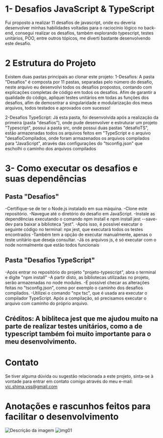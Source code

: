 # 1- Desafios JavaScript & TypeScript
Fui proposto a realizar 11 desafios de javascript, onde eu deveria desenvolver minhas habilidades voltadas para o raciocínio lógico no back-end, consegui realizar os desafios, também explorando typescript, testes unitários, POO, entre outros tópicos, me diverti bastante desenvolvendo este desafio.

# 2 Estrutura do Projeto
Existem duas pastas principais ao clonar este projeto: 
  1-Desafios: A pasta "Desafios" é composta por 11 pastas, separadas pelo número do desafio, neste arquivo eu desenvolvi todos os desafios propostos, contando com explicações completas de código em todos os desafios. Afim de garantir a qualidade do código, apliquei testes unitários em todas as funções dos desafios, afim de demosntrar a singularidade e modularização dos meus arquivos, todos testados e aprovados com sucesso!
  
  2-Desafios TypeScript: Já esta pasta, foi desenvolvida após a realização da primeira (pasta "desafios"), onde pude desenvolver e estruturar um projeto "Typescript", possui a pasta src, onde possui duas pastas "desafioTS", estão armazenadas todos os arquivos feitos em "TypeScript e o arquivo "desafioCompilados, onde foram armazenados os arquivos compilados para "JavaScript", através das configurações do "tsconfig.json" que escholhi o caminho dos arquivos compilados
 

# 3- Como executar os desafios e suas dependências
## Pasta "Desafios"
-Certifique-se de ter o Node.js instalado em sua máquina.
-Clone este repositório.
-Navegue até o diretório do desafio em JavaScript.
-Instale as dependências executando o comando npm install e npm install jest --save-dev para baixar a biblioteca "jest".
-Após isso, é possível executar o seguinte código no terminal: npx jest, que executará todos os testes encontrados
-Também tem a opção de executar manualmente, apenas o teste unitário que deseja consultar.
-Já os arquivos js, é só executar com o node normalmente que estão todos funcionais

## Pasta "Desafios TypeScript"
 -Após entrar no repositório do projeto "projeto-typescript", abra o terminal e digite "npm install"
 -A partir disto, as bibliotecas utilizadas no projeto, serão armazenadas no node modules.
 -É possível checar as alterações feitas no "tsconfig.json", como por exemplo o caminho dos desafios compilados.
 -Utilizei o comando "npx tsc", que é usada ara executar o compilador TypeScript. Após a compilação, só precisamos executar o arquivo com caminho do próprio arquivo.
 
 
## Créditos: A bibliteca jest que me ajudou muito na parte de realizar testes unitários, como a de typescript também foi muito importante para o meu desenvolvimento.


# Contato
Se tiver alguma dúvida ou sugestão relacionada a este projeto, sinta-se à vontade para entrar em contato comigo através do meu e-mail: vic.shima.vss@gmail.com


# Anotações e rascunhos feitos para facilitar o desenvolvimento

![Descrição da imagem](/)
![img01](https://github.com/shimarrudz/Desafios_JavaScript/assets/104167280/9156fdf4-286c-467c-9130-a72bdc68683a)

